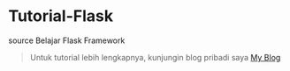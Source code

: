 # Tutorial-Flask
source Belajar Flask Framework

> Untuk tutorial lebih lengkapnya, kunjungin blog pribadi saya
> [My Blog](https://ypraw.github.io/2017/05/29/Tutorial-Flask-Framework/)

